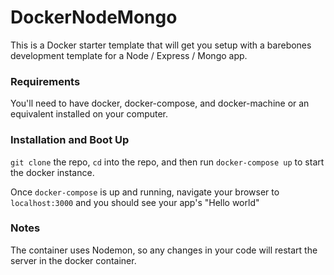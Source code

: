 # DockerNodeMongo 

This is a Docker starter template that will get you setup with a barebones development template for a Node / Express / Mongo app. 

### Requirements
You'll need to have docker, docker-compose, and docker-machine or an equivalent installed on your computer. 

### Installation and Boot Up
`git clone` the repo, `cd` into the repo, and then run `docker-compose up` to start the docker instance. 

Once `docker-compose` is up and running, navigate your browser to `localhost:3000` and you should see your app's "Hello world"

### Notes 
The container uses Nodemon, so any changes in your code will restart the server in the docker container.

